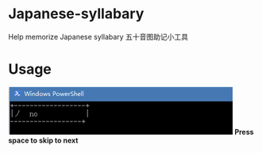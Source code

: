 # Japanese-syllabary
Help memorize Japanese syllabary 五十音图助记小工具

# Usage
<img src="https://github.com/StevenZack/Japanese-syllabary/blob/master/%E6%8D%95%E8%8E%B7.PNG?raw=true"/>
<b>Press space to skip to next </b>

